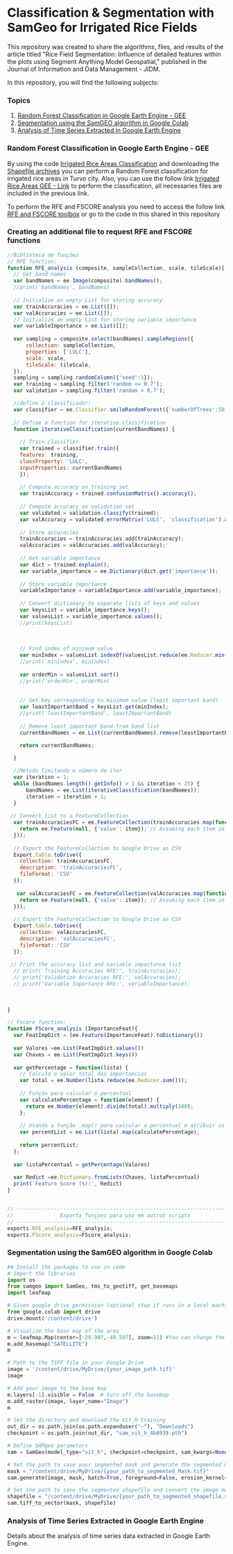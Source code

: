 # Classification & Segmentation with SamGeo for Irrigated Rice Fields

This repository was created to share the algorithms, files, and results of the article titled "Rice Field Segmentation: Influence of detailed features within the plots using Segment Anything Model Geospatial," published in the Journal of Information and Data Management - JIDM.

In this repository, you will find the following subjects:

### Topics

1. [Random Forest Classification in Google Earth Engine - GEE](#random-forest-classification)
2. [Segmentation using the SamGEO algorithm in Google Colab](#segmentation-with-samgeo)
3. [Analysis of Time Series Extracted in Google Earth Engine](#time-series-analysis)

### Random Forest Classification in Google Earth Engine - GEE

By using the code [Irrigated Rice Areas Classification](RiceAreasClassification.js) and downloading the [Shapefile archives](Shapefiles) you can perform a Random Forest classification for irrigated rice areas in Turvo city. Also, you can use the follow link [Irrigated Rice Areas GEE - Link](https://code.earthengine.google.com/2ce75e8e35d500b803a56bdedd2f83b5) to perform the classification, all necessaries files are included in the previous link.

To perform the RFE and FSCORE analysis you need to access the follow link [RFE and FSCORE toolbox](https://code.earthengine.google.com/56e7af7a64fbdc0a364cee7b3ec3faa2) or go to the code []() in this shared in this repository

### Creating an additional file to request RFE and FSCORE functions
```javascript
//Biblioteca de funções
// RFE function:
function RFE_analysis (composite, sampleCollection, scale, tileScale){  
  // Get band names
  var bandNames = ee.Image(composite).bandNames();
  //print('bandNames', bandNames)
  
  // Initialize an empty List for storing accuracy
  var trainAccuracies = ee.List([]);
  var valAccuracies = ee.List([]);
  // Initialize an empty List for storing variable importance
  var variableImportance = ee.List([]);
  
  var sampling = composite.select(bandNames).sampleRegions({
      collection: sampleCollection,
      properties: ['LULC'],
      scale: scale,
      tileScale: tileScale,
  });
  sampling = sampling.randomColumn({'seed':1});
  var training = sampling.filter('random <= 0.7');
  var validation = sampling.filter('random > 0.7');

  //define o classificador:
  var classifier = ee.Classifier.smileRandomForest({'numberOfTrees':50, 'seed':1});
  
  // Define a function for iterative classification
  function iterativeClassification(currentBandNames) {
    
    // Train classifier
    var trained = classifier.train({
    features: training,
    classProperty: 'LULC',
    inputProperties: currentBandNames
    });
  
    // Compute accuracy on training set
    var trainAccuracy = trained.confusionMatrix().accuracy();
  
    // Compute accuracy on validation set
    var validated = validation.classify(trained);
    var valAccuracy = validated.errorMatrix('LULC', 'classification').accuracy();
  
    // Store accuracies
    trainAccuracies = trainAccuracies.add(trainAccuracy);
    valAccuracies = valAccuracies.add(valAccuracy);
  
    // Get variable importance
    var dict = trained.explain();
    var variable_importance = ee.Dictionary(dict.get('importance'));
  
    // Store variable importance
    variableImportance = variableImportance.add(variable_importance);
  
    // Convert dictionary to separate lists of keys and values
    var keysList = variable_importance.keys();
    var valuesList = variable_importance.values();
    //print(keysList)
    
    
    
    // Find index of minimum value
    var minIndex = valuesList.indexOf(valuesList.reduce(ee.Reducer.min()));
    //print('minIndex', minIndex)
    
    var orderMin = valuesList.sort()
    //print('orderMin', orderMin)
    
    
    // Get key corresponding to minimum value (least important band)
    var leastImportantBand = keysList.get(minIndex);
    //print('leastImportantBand', leastImportantBand)
    
    // Remove least important band from band list
    currentBandNames = ee.List(currentBandNames).remove(leastImportantBand);

    return currentBandNames;
    
  }

  //Método limitando o número de iter
  var iteration = 1;
  while (bandNames.length().getInfo() > 1 && iteration < 25) {
      bandNames = ee.List(iterativeClassification(bandNames));
      iteration = iteration + 1;
  }
 
 // Convert list to a FeatureCollection
  var trainAccuraciesFC = ee.FeatureCollection(trainAccuracies.map(function(item){
    return ee.Feature(null, {'value': item}); // Assuming each item in the list is a value
  }));
  
  // Export the FeatureCollection to Google Drive as CSV
  Export.table.toDrive({
    collection: trainAccuraciesFC,
    description: 'trainAccuraciesFC',
    fileFormat: 'CSV'
  });
 
   var valAccuraciesFC = ee.FeatureCollection(valAccuracies.map(function(item){
    return ee.Feature(null, {'value': item}); // Assuming each item in the list is a value
  }));
  
  // Export the FeatureCollection to Google Drive as CSV
  Export.table.toDrive({
    collection: valAccuraciesFC,
    description: 'valAccuraciesFC',
    fileFormat: 'CSV'
  });
 
 // Print the accuracy list and variable importance list
  // print('Training Accuracies RFE:', trainAccuracies);
  // print('Validation Accuracies RFE:', valAccuracies);
  // print('Variable Importance RFE:', variableImportance);
  
  
  
}

// Fscore function:  
function FScore_analysis (ImportanceFeat){
  var FeatImpDict = (ee.Feature(ImportanceFeat).toDictionary())
  
  var Valores =ee.List(FeatImpDict.values())
  var Chaves = ee.List(FeatImpDict.keys())
  
  var getPercentage = function(lista) {
    // Calcula o valor total das importancias
    var total = ee.Number(lista.reduce(ee.Reducer.sum()));
    
    // Função para calcular o percentual
    var calculatePercentage = function(element) {
      return ee.Number(element).divide(total).multiply(100);
    };
    
    // Usando a função .map() para calcular o percentual e atribuir os resultados a lista
    var percentList = ee.List(lista).map(calculatePercentage);
    
    return percentList;
  };
  
  var listaPercentual = getPercentage(Valores)
  
  var Redict =ee.Dictionary.fromLists(Chaves, listaPercentual)
  print('Feature Score (%):', Redict)
}  


// --------------------------------------------------------------------------------------------
//               Exporta funçoes para uso em outros scripts
// --------------------------------------------------------------------------------------------
exports.RFE_analysis=RFE_analysis;
exports.FScore_analysis=FScore_analysis;

```

### Segmentation using the SamGEO algorithm in Google Colab
```python
## Install the packages to use in code
# Import the libraries
import os
from samgeo import SamGeo, tms_to_geotiff, get_basemaps
import leafmap

# Given google drive permission (optional step if runs in a local machine)
from google.colab import drive
drive.mount('/content/drive')

# Visualize the base map of the area
m = leafmap.Map(center=[-28.907,-49.597], zoom=11) #You can change the coordinates and zoom according to the area
m.add_basemap("SATELLITE")
m

# Path to the TIFF file in your Google Drive
image = '/content/drive/MyDrive/{your_image_path.tif}'
image

# Add your image to the base map
m.layers[-1].visible = False  # turn off the basemap
m.add_raster(image, layer_name="Image")
m

# Set the directory and download the Vit_H training
out_dir = os.path.join(os.path.expanduser("~"), "Downloads")
checkpoint = os.path.join(out_dir, "sam_vit_h_4b8939.pth")

# Define SAMgeo parameters
sam = SamGeo(model_type="vit_h", checkpoint=checkpoint, sam_kwargs=None)

# Set the path to save your segmented mask and generate the segmented mask
mask = "/content/drive/MyDrive/{your_path_to_segmented_Mask.tif}"
sam.generate(image, mask, batch=True, foreground=False, erosion_kernel=(3, 3))

# Set the path to save the segmented shapefile and convert the image mask to a shapefile format
shapefile = "/content/drive/MyDrive/{your_path_to_segmented_shapefile.shp}"
sam.tiff_to_vector(mask, shapefile)
```
### Analysis of Time Series Extracted in Google Earth Engine

Details about the analysis of time series data extracted in Google Earth Engine.

